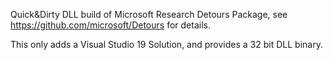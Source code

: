 Quick&Dirty DLL build of Microsoft Research Detours Package, see https://github.com/microsoft/Detours for details.

This only adds a Visual Studio 19 Solution, and provides a 32 bit DLL binary.
